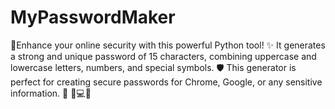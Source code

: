 # MyPasswordMaker
🔐Enhance your online security with this powerful Python tool! ✨ It generates a strong and unique password of 15 characters, combining uppercase and lowercase letters, numbers, and special symbols. 🛡️  This generator is perfect for creating secure passwords for Chrome, Google, or any sensitive information. 🚀 🔑💻💫
